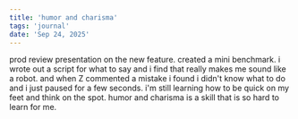 ```yaml
---
title: 'humor and charisma'
tags: 'journal'
date: 'Sep 24, 2025'
---
```


prod review presentation on the new feature. created a mini benchmark. i wrote out a script for what to say and i find that really makes me sound like a robot. and when Z commented a mistake i found i didn't know what to do and i just paused for a few seconds. i'm still learning how to be quick on my feet and think on the spot. humor and charisma is a skill that is so hard to learn for me.